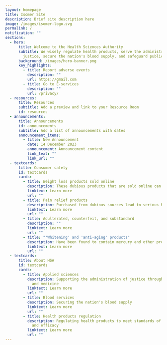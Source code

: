 ```yaml
---
layout: homepage
title: Isomer Site
description: Brief site description here
image: /images/isomer-logo.svg
permalink: /
notification: ""
sections:
  - hero:
      title: Welcome to the Health Sciences Authority
      subtitle: We wisely regulate health products, serve the administration of
        justice, secure the nation's blood supply, and safeguard public health.
      background: /images/hero-banner.png
      key_highlights:
        - title: Report adverse events
          description: ""
          url: https://gmail.com
        - title: Go to E-services
          description: ""
          url: /privacy/
  - resources:
      title: Resources
      subtitle: Add a preview and link to your Resource Room
      id: resources
  - announcements:
      title: Announcements
      id: announcements
      subtitle: Add a list of announcements with dates
      announcement_items:
        - title: New Announcement
          date: 14 December 2023
          announcement: Announcement content
          link_text: ""
          link_url: ""
  - textcards:
      title: Consumer safety
      id: textcards
      cards:
        - title: Weight loss products sold online
          description: These dubious products that are sold online can harm your health.
          linktext: Learn more
          url: ""
        - title: Pain relief products
          description: Purchased from dubious sources lead to serious health problems.
          linktext: Learn more
          url: ""
        - title: Adulterated, counterfeit, and substandard
          description: ""
          linktext: Learn more
          url: ""
        - title: "'Whitening' and 'anti-aging' products"
          description: Have been found to contain mercury and other prohibited ingredients
          linktext: Learn more
          url: ""
  - textcards:
      title: About HSA
      id: textcards
      cards:
        - title: Applied sciences
          description: Supporting the administration of justice through forensic science
            and medicine
          linktext: Learn more
          url: ""
        - title: Blood services
          description: Securing the nation's blood supply
          linktext: Learn more
          url: ""
        - title: Health products regulation
          description: Regulating health products to meet standards of safety, quality,
            and efficacy
          linktext: Learn more
          url: ""
---
```

